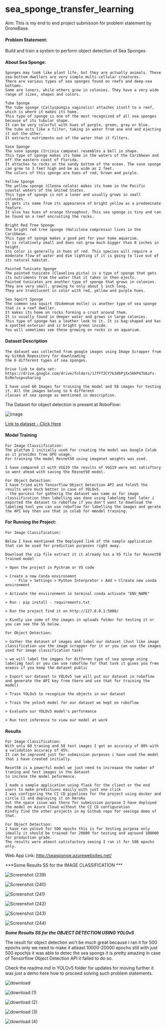 # sea_sponge_transfer_learning

Aim: This is my end to end project submisson for problem statement by DroneBase.

#### Problem Statement:

Build and train a system to perform object detection of Sea Sponges

#### About Sea Sponge:
    
    Sponges may look like plant life, but they are actually animals. These sea-bottom dwellers are very simple multi-cellular creatures. 
    There are various types of sea sponges found on reefs and deep-sea bottoms. 
    Some are loners, while others grow in colonies. They have a very wide range of sizes, shapes and colors.
    
    Tube Sponge
    The tube sponge (Callyspongia vaginalis) attaches itself to a reef, which is where it makes its home. 
    This type of sponge is one of the most recognized of all sea sponges because of its tubular shape. 
    It can be very colorful with hues of purple, green, gray or blue. 
    The tube acts like a filter, taking in water from one end and ejecting it out the other. 
    It extracts nutriments out of the water that it filters.
    
    Vase Sponge
    The vase sponge (Ircinia campana) resembles a bell in shape. 
    This type of sponge makes its home in the waters of the Caribbean and off the eastern coast of Florida. 
    It attaches to rocks on the sandy bottom of the ocean. The vase sponge can grow to 3 feet high and be as wide as 2 feet. 
    The colors of this sponge are hues of red, brown and purple.
    
    Yellow Sponge
    The yellow sponge (Cleona celata) makes its home in the Pacific coastal waters of the United States. 
    This type of sponge is not a loner and usually grows in small colonies. 
    It gets its name from its appearance of bright yellow as a predominate feature. 
    It also has hues of orange throughout. This sea sponge is tiny and can be found on a reef encrusting the rocks.
    
    Bright Red Tree Sponge
    The bright red tree sponge (Haliclona compressa) lives in the Caribbean. 
    This type of sponge makes a good pet for your home aquarium. 
    It is relatively small and does not grow much bigger than 8 inches in height. 
    Its color is generally in hues of red. This species will require a moderate flow of water and dim lighting if it is going to live out of its natural habitat.
    
    Painted Tunicate Sponge
    The painted tunicate (Clavelina picta) is a type of sponge that gets its nutriments from the water that it takes in then ejects. 
    Painted tunicates are another type of sponge that grows in colonies. They are very small, growing to only about ¾ inch long. 
    They are translucent in color with red, yellow and purple hues.
    
    Sea Squirt Sponge
    The common sea squirt (Didemnum molle) is another type of sea sponge that is a reef dweller. 
    It makes its home on rocks forming a crust around them. 
    It is usually found in deeper water and grows in large colonies. 
    This type of sponge has a leather look to it. It is bag-shaped and has a spotted exterior and is bright green inside. 
    You will sometimes see these growing on rocks in an aquarium.

#### Dataset Description 
    
    The dataset was collected from google images using Image Scrapper from my GitHub Repository for downloading 
    the 6 different types of sea sponges.
    
    Drive link to data set: https://drive.google.com/drive/folders/1JfFf2CY7k3dbPjXxSHkP47U6afs-EcRm?usp=sharing
    
    I have used 60 Images for training the model and 58 images for testing it. All the images belong to 6 different 
    classes of sea sponge as mentioned in description.
    
The Dataset for object detection is present at RoboFlow:

![image](https://user-images.githubusercontent.com/55132850/154831265-25ffd394-e236-442a-ac92-75ca8eb1ef51.png)

[Link to dataset - Click Here](https://app.roboflow.com/ashish-kumar-zqc1g/sea-sponge-yt6q6/1)

#### Model Training 
    
    For Image Classiification:
    The platfom I initially used for creating the model was Google Colab as it provides free GPU usage.
    For training the model Resnet50 using imagenet weights was used.
    
    I have compared it with VGG19 the results of VGG19 were not satisftory so went ahead with saving the Resnet50 model.
    
    For Object Detection:
    I have tried with Tensorflow Object Detection API and YoloV5 the results were much better in case of YOLOv5.
    - the porcess for gatherig the dataset was same as for image classiification then labelling was done using labelimg tool later i exported the dataset to roboflow if you don't want to download the labelimg tool you can use roboflow for labelling the images and gerate the API key then use that in colab for mmodel training.
    
#### For Running the Project:
    
    For Image Classification: 
    
    Below I have mentioned the Deployed link of the sample application that can be used for prediction purposes right away.
    
    Download the zip file extract it it already has a h5 file for Resnet50 trained model
    
    > Open the project in Pychram or VS code 
    
    > Create a new Conda environemnt 
        - File > Settings > Python Interpretor > Add > Clreate new conda environment
        
    > Activate the enviironment in terminal conda activate "ENV_NAME" 
    
    > Run : pip install - requirements.txt
    
    > Run the project find it on http://127.0.0.1:5000/
    
    > Kindly use some of the images in uploads folder for testing it or you can see the SS below.
    
    For Object Detection:
    
    > Gather the dataset of images and label our dataset (Just like image classification use the image scrapper for it or you can use the images used for image classification task)
    
    > we will label the imgges for differen type of sea sponge using labelimg tool or you can use roboflow for that task it gives you free aceess if you keep the dataset public
    
    > Export our dataset to YOLOv5 (we will put our dataset in roboflow and generate the API key from there and use that for training the model)
    
    > Train YOLOv5 to recognize the objects in our dataset
    
    > Train the yolov5 model for our dataset we kept on roboflow
    
    > Evaluate our YOLOv5 model's performance
    
    > Run test inference to view our model at work
        
#### Results
   
    For Image Classification: 
    With only 60 traning and 58 test images I got an accuracy of 80% with a validation accuracy of 45%. 
    It can be improved just for submission purposes i have used the model that i have created initially.
    
    Reset50 is a powerful model we just need to increaase the number of traning and test images in the dataset 
    to increse the model peformence.
    
    I made a sample application using flask for the client or the end users to make predictions easily with just one click
    I was configuring the CI CD pipelines for the project using docker and circle CI and deploying it on Heroku 
    but the space issue was there for submission purpose I have deployed the model on Azure Cloud without the CI CD configuration
    Kindly find the other projects in my Github repo for seeinga demo of that.
    
    For Object Detection:
    I have ran yolov5 for 500 epochs this is for testing purpose only ideally it should be trained for 20000 for testing and aqround 100000 for production grade.
    The results were atmost satisfactory seeing I ran it for 500 epochs only.
    
 
Web App Link: http://seasponge.azurewebsites.net/

***Some Results SS for the IMAGE CLASSIFICATION ***

![Screenshot (239)](https://user-images.githubusercontent.com/55132850/154292845-147b186a-3097-4869-8cda-34a95bf0a205.png)

![Screenshot (240)](https://user-images.githubusercontent.com/55132850/154292851-ffd697fc-8d39-4dda-b4e8-35e6b854bfa7.png)

![Screenshot (241)](https://user-images.githubusercontent.com/55132850/154292863-c4fd422f-494b-4570-b6f4-8af2800d9827.png)

![Screenshot (242)](https://user-images.githubusercontent.com/55132850/154292889-8cafc48b-6e88-4990-9813-6ea033459c1a.png)

![Screenshot (243)](https://user-images.githubusercontent.com/55132850/154292896-555f4452-35f9-4658-8510-8c46a4530c42.png)

![Screenshot (244)](https://user-images.githubusercontent.com/55132850/154292910-e3cd0a9e-665c-4641-ac5f-c6f89ed4b48f.png)

***Some Results SS for the OBJECT DETECTION USING YOLOv5***

The result for object detection wo't be much great because i ran it for 500 epochs only we need to make it atleast 10000-20000 epochs still with just 500 epochjs it was able to detec the sea spongs it is pretty amazing in case of Tensorflow Object Detection API it failed to do so.

Check the readme.md in YOLOv5 folder for updates for moving further it was just a demo here how to proceed solving such problem statements.

![download](https://user-images.githubusercontent.com/55132850/154830997-dd853ab5-ed60-4245-9d04-856f583c3856.jpg)

![download (1)](https://user-images.githubusercontent.com/55132850/154830999-bb5469af-a660-4f63-811f-767f1693b843.jpg)

![download (2)](https://user-images.githubusercontent.com/55132850/154831000-ae0d083c-da99-4fdc-9554-c9a1ebf8d36e.jpg)

![download (3)](https://user-images.githubusercontent.com/55132850/154831001-0d3a763b-0b43-46de-b127-dfab10f95b42.jpg)

![download (4)](https://user-images.githubusercontent.com/55132850/154831002-74d89b16-0621-46c7-a114-85e62119d740.jpg)
